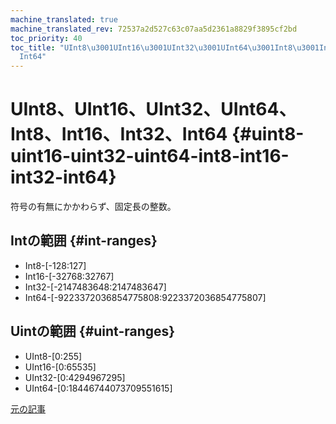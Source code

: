 ```yaml
---
machine_translated: true
machine_translated_rev: 72537a2d527c63c07aa5d2361a8829f3895cf2bd
toc_priority: 40
toc_title: "UInt8\u3001UInt16\u3001UInt32\u3001UInt64\u3001Int8\u3001Int16\u3001Int32\u3001\
  Int64"
---
```


# UInt8、UInt16、UInt32、UInt64、Int8、Int16、Int32、Int64 {#uint8-uint16-uint32-uint64-int8-int16-int32-int64}

符号の有無にかかわらず、固定長の整数。

## Intの範囲 {#int-ranges}

-   Int8-\[-128:127\]
-   Int16-\[-32768:32767\]
-   Int32-\[-2147483648:2147483647\]
-   Int64-\[-9223372036854775808:9223372036854775807\]

## Uintの範囲 {#uint-ranges}

-   UInt8-\[0:255\]
-   UInt16-\[0:65535\]
-   UInt32-\[0:4294967295\]
-   UInt64-\[0:18446744073709551615\]

[元の記事](https://clickhouse.tech/docs/en/data_types/int_uint/) <!--hide-->
